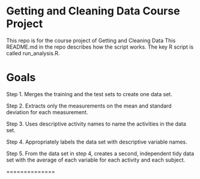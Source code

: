 Getting and Cleaning Data Course Project
===========
This repo is for the course project of Getting and Cleaning Data
This README.md in the repo describes how the script works. The key R script is called run_analysis.R.

Goals
==========
Step 1. Merges the training and the test sets to create one data set.

Step 2. Extracts only the measurements on the mean and standard deviation for each measurement. 

Step 3. Uses descriptive activity names to name the activities in the data set.

Step 4. Appropriately labels the data set with descriptive variable names. 

Step 5. From the data set in step 4, creates a second, independent tidy data set with the average of each variable for each activity and each subject.

==============
